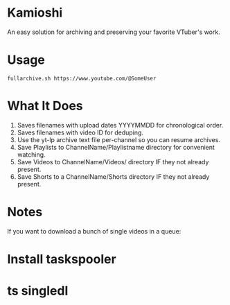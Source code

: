 # Kamioshi

An easy solution for archiving and preserving your favorite VTuber's work.

# Usage
`fullarchive.sh https://www.youtube.com/@SomeUser`

# What It Does

1. Saves filenames with upload dates YYYYMMDD for chronological order.
2. Saves filenames with video ID for deduping.
3. Use the yt-lp archive text file per-channel so you can resume archives.
4. Save Playlists to ChannelName/Playlistname directory for convenient watching.
5. Save Videos to ChannelName/Videos/ directory IF they not already present.
6. Save Shorts to a ChannelName/Shorts directory IF they not already present.

# Notes
If you want to download a bunch of single videos in a queue:
# Install taskspooler
# ts singledl <URL>
